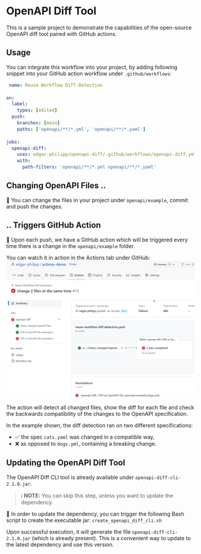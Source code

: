 # OpenAPI Diff Tool

This is a sample project to demonstrate the capabilities of the 
open-source OpenAPI diff tool paired with GitHub actions.

## Usage

You can integrate this workflow into your project, by adding following snippet into your GitHub action workflow under `.github/workflows`:

```yml
 name: Reuse Workflow Diff-Detection

on:
  label:
    types: [edited]
  push:
    branches: [main]
    paths: ['openapi/**/*.yml', 'openapi/**/*.yaml']

jobs:
  openapi-diff:
    uses: edgar-philipp/openapi-diff/.github/workflows/openapi-diff.yml@main
    with:
      path-filters: 'openapi/**/*.yml openapi/**/*.yaml'
```


## Changing OpenAPI Files ..

📝 You can change the files in your project under `openapi/example`, commit and push the changes.

## .. Triggers GitHub Action

🚀 Upon each push, we have a GitHub action which will be triggered every time there is a change
in the `openapi/example` folder. 

You can watch it in action in the Actions tab under GitHub:
![GitHub-Action](./images/GitHub-Action-Triggered-on-Changed-OpenAPI-Files.png "GitHub Action Triggered on Changed OpenAPI Files")

The action will detect all changed files, show the diff for each file and check the backwards compatibility 
of the changes to the OpenAPI specification. 

In the example shown, the diff detection ran on two different specifications:
 - ✅ the spec `cats.yaml` was changed in a compatible way, 
 - ❌ as opposed to `dogs.yml`, containing a breaking change.

## Updating the OpenAPI Diff Tool

The OpenAPI Diff CLI tool is already available under `openapi-diff-cli-2.1.0.jar`.

> ℹ️ **NOTE:** You can skip this step, unless you want to update the dependency.

🔨 In order to update the dependency, you can trigger the following Bash script to create the executable jar:
`create_openapi_diff_cli.sh`

Upon successful execution, it will generate the file `openapi-diff-cli-2.1.0.jar` (which is already present).
This is a convenient way to update to the latest dependency and use this version.

